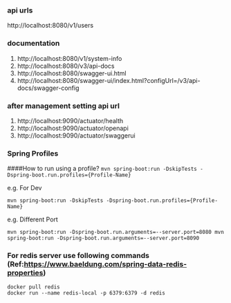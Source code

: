

### api urls
http://localhost:8080/v1/users
### documentation
1. http://localhost:8080/v1/system-info
2. http://localhost:8080/v3/api-docs
3. http://localhost:8080/swagger-ui.html
4. http://localhost:8080/swagger-ui/index.html?configUrl=/v3/api-docs/swagger-config


### after management setting api url
1. http://localhost:9090/actuator/health
2. http://localhost:9090/actuator/openapi
3. http://localhost:9090/actuator/swaggerui


### Spring Profiles
####How to run using a profile?
```mvn spring-boot:run -DskipTests -Dspring-boot.run.profiles={Profile-Name}```

e.g. For Dev

```mvn spring-boot:run -DskipTests -Dspring-boot.run.profiles={Profile-Name}```

e.g. Different Port

```mvn spring-boot:run -Dspring-boot.run.arguments=--server.port=8080 mvn spring-boot:run -Dspring-boot.run.arguments=--server.port=8090```

### For redis server use following commands (Ref:https://www.baeldung.com/spring-data-redis-properties)
```
docker pull redis
docker run --name redis-local -p 6379:6379 -d redis
```
